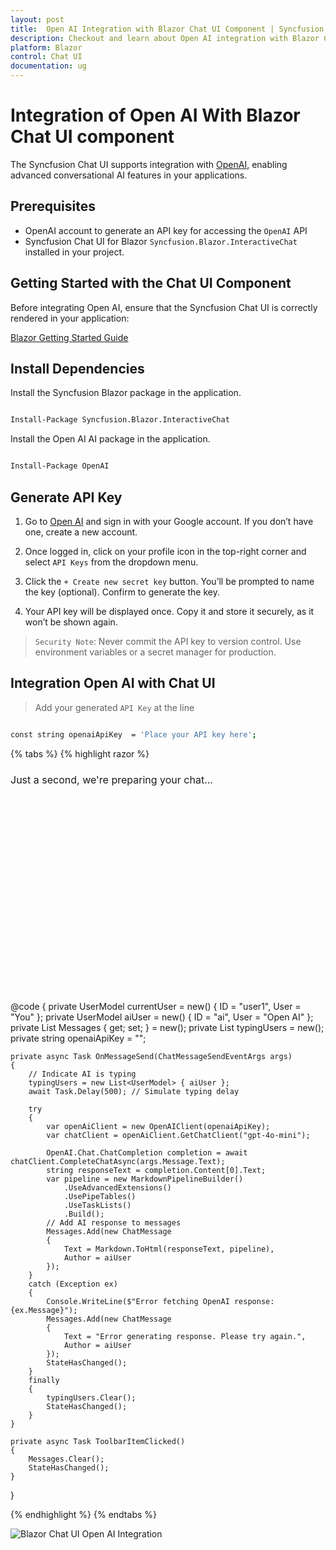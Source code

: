 ```yaml
---
layout: post
title:  Open AI Integration with Blazor Chat UI Component | Syncfusion
description: Checkout and learn about Open AI integration with Blazor Chat UI component in Blazor WebAssembly Application.
platform: Blazor
control: Chat UI
documentation: ug
---
```


# Integration of Open AI With Blazor Chat UI component

The Syncfusion Chat UI supports integration with [OpenAI](https://platform.openai.com/docs/overview), enabling advanced conversational AI features in your applications.

## Prerequisites

* OpenAI account to generate an API key for accessing the `OpenAI` API
* Syncfusion Chat UI for Blazor `Syncfusion.Blazor.InteractiveChat` installed in your project. 

## Getting Started with the Chat UI Component

Before integrating Open AI, ensure that the Syncfusion Chat UI is correctly rendered in your application:

[ Blazor Getting Started Guide](../getting-started)

## Install Dependencies

Install the Syncfusion Blazor package in the application.

```bash

Install-Package Syncfusion.Blazor.InteractiveChat

```

Install the Open AI AI package in the application.

```bash

Install-Package OpenAI

```

## Generate API Key

1. Go to [Open AI](https://platform.openai.com/docs/overview) and sign in with your Google account. If you don’t have one, create a new account. 

2. Once logged in, click on your profile icon in the top-right corner and select `API Keys` from the dropdown menu.  

3. Click the `+ Create new secret key` button. You’ll be prompted to name the key (optional). Confirm to generate the key. 

4. Your API key will be displayed once. Copy it and store it securely, as it won’t be shown again.

> `Security Note`: Never commit the API key to version control. Use environment variables or a secret manager for production.

##  Integration Open AI with Chat UI

> Add your generated `API Key` at the line 

```bash

const string openaiApiKey  = 'Place your API key here';

```

{% tabs %}
{% highlight razor %}

<div class="aiassist-container" style="height: 350px; width: 650px;">
    <SfChatUI ID="chatUI" User="currentUser" HeaderText="Chat with OpenAI" HeaderIconCss="e-icons e-ai-chat" Messages="@Messages" MessageSend="OnMessageSend" TypingUsers="@typingUsers">
        <ChildContent>
            <HeaderToolbar ItemClicked="@ToolbarItemClicked">
                <HeaderToolbarItem Type="ItemType.Spacer"></HeaderToolbarItem>
                <HeaderToolbarItem IconCss="e-icons e-refresh" Tooltip="Clear Chat" />
            </HeaderToolbar>
        </ChildContent>
        <EmptyChatTemplate>
            <div class="emptychat-content">
                <h3><span class="e-icons e-comment-show"></span></h3>
                <div class="emptyChatText" style="font-size: 16px;">Just a second, we're preparing your chat...</div>
            </div>
        </EmptyChatTemplate>
    </SfChatUI>
</div>

@code {
    private UserModel currentUser = new() { ID = "user1", User = "You" };
    private UserModel aiUser = new() { ID = "ai", User = "Open AI" };
    private List<ChatMessage> Messages { get; set; } = new();
    private List<UserModel> typingUsers = new();
    private string openaiApiKey = "";

    private async Task OnMessageSend(ChatMessageSendEventArgs args)
    {
        // Indicate AI is typing
        typingUsers = new List<UserModel> { aiUser };
        await Task.Delay(500); // Simulate typing delay

        try
        {
            var openAiClient = new OpenAIClient(openaiApiKey);
            var chatClient = openAiClient.GetChatClient("gpt-4o-mini");

            OpenAI.Chat.ChatCompletion completion = await chatClient.CompleteChatAsync(args.Message.Text);
            string responseText = completion.Content[0].Text;
            var pipeline = new MarkdownPipelineBuilder()
                .UseAdvancedExtensions()
                .UsePipeTables()
                .UseTaskLists()
                .Build();
            // Add AI response to messages
            Messages.Add(new ChatMessage
            {
                Text = Markdown.ToHtml(responseText, pipeline),
                Author = aiUser
            });
        }
        catch (Exception ex)
        {
            Console.WriteLine($"Error fetching OpenAI response: {ex.Message}");
            Messages.Add(new ChatMessage
            {
                Text = "Error generating response. Please try again.",
                Author = aiUser
            });
            StateHasChanged();
        }
        finally
        {
            typingUsers.Clear();
            StateHasChanged();
        }
    }

    private async Task ToolbarItemClicked()
    {
        Messages.Clear();
        StateHasChanged();
    }
}

{% endhighlight %}
{% endtabs %}

![Blazor Chat UI Open AI Integration](./images/openai-integration.png)